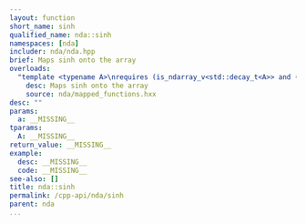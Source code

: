 ```yaml
---
layout: function
short_name: sinh
qualified_name: nda::sinh
namespaces: [nda]
includer: nda/nda.hpp
brief: Maps sinh onto the array
overloads:
  "template <typename A>\nrequires (is_ndarray_v<std::decay_t<A>> and (get_algebra<std::decay_t<A>> != 'M'))\nauto sinh(A && a)":
    desc: Maps sinh onto the array
    source: nda/mapped_functions.hxx
desc: ""
params:
  a: __MISSING__
tparams:
  A: __MISSING__
return_value: __MISSING__
example:
  desc: __MISSING__
  code: __MISSING__
see-also: []
title: nda::sinh
permalink: /cpp-api/nda/sinh
parent: nda
...
```


